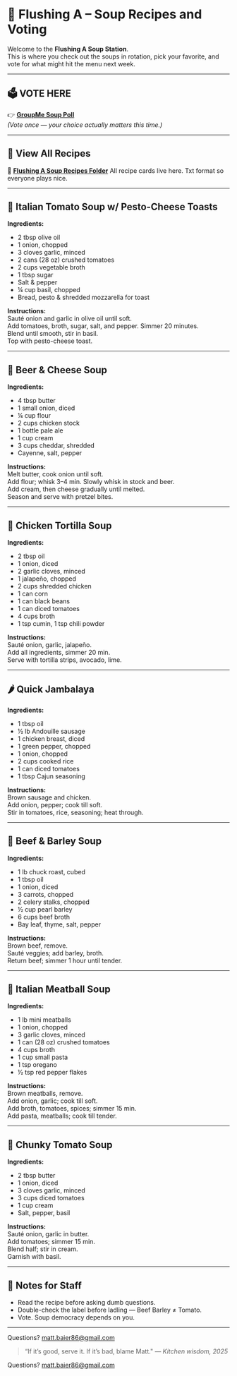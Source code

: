 # 🥣 Flushing A – Soup Recipes and Voting

Welcome to the **Flushing A Soup Station**.  
This is where you check out the soups in rotation, pick your favorite, and vote for what might hit the menu next week.

---

## 🗳️ **VOTE HERE**
👉 [**GroupMe Soup Poll**](https://groupme.com/)  
*(Vote once — your choice actually matters this time.)*

---

## 📂 **View All Recipes**
📁 [**Flushing A Soup Recipes Folder**](https://drive.google.com/file/d/1Nt4iTNglRCnV2zOzkA4T-C5ruTWlKxSZ/view?usp=sharing)
All recipe cards live here. Txt format so everyone plays nice. 

---

## 🍅 Italian Tomato Soup w/ Pesto-Cheese Toasts
**Ingredients:**  
- 2 tbsp olive oil  
- 1 onion, chopped  
- 3 cloves garlic, minced  
- 2 cans (28 oz) crushed tomatoes  
- 2 cups vegetable broth  
- 1 tbsp sugar  
- Salt & pepper  
- ¼ cup basil, chopped  
- Bread, pesto & shredded mozzarella for toast  

**Instructions:**  
Sauté onion and garlic in olive oil until soft.  
Add tomatoes, broth, sugar, salt, and pepper. Simmer 20 minutes.  
Blend until smooth, stir in basil.  
Top with pesto-cheese toast.  

---

## 🍺 Beer & Cheese Soup
**Ingredients:**  
- 4 tbsp butter  
- 1 small onion, diced  
- ¼ cup flour  
- 2 cups chicken stock  
- 1 bottle pale ale  
- 1 cup cream  
- 3 cups cheddar, shredded  
- Cayenne, salt, pepper  

**Instructions:**  
Melt butter, cook onion until soft.  
Add flour; whisk 3–4 min. Slowly whisk in stock and beer.  
Add cream, then cheese gradually until melted.  
Season and serve with pretzel bites.  

---

## 🌮 Chicken Tortilla Soup
**Ingredients:**  
- 2 tbsp oil  
- 1 onion, diced  
- 2 garlic cloves, minced  
- 1 jalapeño, chopped  
- 2 cups shredded chicken  
- 1 can corn  
- 1 can black beans  
- 1 can diced tomatoes  
- 4 cups broth  
- 1 tsp cumin, 1 tsp chili powder  

**Instructions:**  
Sauté onion, garlic, jalapeño.  
Add all ingredients, simmer 20 min.  
Serve with tortilla strips, avocado, lime.  

---

## 🌶️ Quick Jambalaya
**Ingredients:**  
- 1 tbsp oil  
- ½ lb Andouille sausage  
- 1 chicken breast, diced  
- 1 green pepper, chopped  
- 1 onion, chopped  
- 2 cups cooked rice  
- 1 can diced tomatoes  
- 1 tbsp Cajun seasoning  

**Instructions:**  
Brown sausage and chicken.  
Add onion, pepper; cook till soft.  
Stir in tomatoes, rice, seasoning; heat through.  

---

## 🧄 Beef & Barley Soup
**Ingredients:**  
- 1 lb chuck roast, cubed  
- 1 tbsp oil  
- 1 onion, diced  
- 3 carrots, chopped  
- 2 celery stalks, chopped  
- ½ cup pearl barley  
- 6 cups beef broth  
- Bay leaf, thyme, salt, pepper  

**Instructions:**  
Brown beef, remove.  
Sauté veggies; add barley, broth.  
Return beef; simmer 1 hour until tender.  

---

## 🍝 Italian Meatball Soup
**Ingredients:**  
- 1 lb mini meatballs  
- 1 onion, chopped  
- 3 garlic cloves, minced  
- 1 can (28 oz) crushed tomatoes  
- 4 cups broth  
- 1 cup small pasta  
- 1 tsp oregano  
- ½ tsp red pepper flakes  

**Instructions:**  
Brown meatballs, remove.  
Add onion, garlic; cook till soft.  
Add broth, tomatoes, spices; simmer 15 min.  
Add pasta, meatballs; cook till tender.  

---

## 🍅 Chunky Tomato Soup
**Ingredients:**  
- 2 tbsp butter  
- 1 onion, diced  
- 3 cloves garlic, minced  
- 3 cups diced tomatoes  
- 1 cup cream  
- Salt, pepper, basil  

**Instructions:**  
Sauté onion, garlic in butter.  
Add tomatoes; simmer 15 min.  
Blend half; stir in cream.  
Garnish with basil.  

---

## 💬 Notes for Staff
- Read the recipe before asking dumb questions.  
- Double-check the label before ladling — Beef Barley ≠ Tomato.  
- Vote. Soup democracy depends on you.  
---

Questions?
matt.baier86@gmail.com

> “If it’s good, serve it. If it’s bad, blame Matt."
> — *Kitchen wisdom, 2025*

Questions?
matt.baier86@gmail.com
